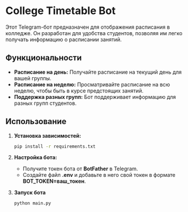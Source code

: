 # College Timetable Bot

Этот Telegram-бот предназначен для отображения расписания в колледже. Он разработан для удобства студентов, позволяя им легко получать информацию о расписании занятий.

## Функциональности

- **Расписание на день:** Получайте расписание на текущий день для вашей группы.
- **Расписание на неделю:** Просматривайте расписание на всю неделю, чтобы быть в курсе предстоящих занятий.
- **Поддержка разных групп:** Бот поддерживает информацию для разных групп студентов.

## Использование

1. **Установка зависимостей:**
   ```bash
   pip install -r requirements.txt

2. **Настройка бота:**

    - Получите токен бота от **BotFather** в Telegram.
    - Создайте файл **.env** и добавьте в него свой токен в формате **BOT_TOKEN=ваш_токен**.

3. **Запуск бота**
    ```
    python main.py
    ```
    